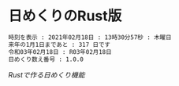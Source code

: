 # 日めくりのRust版

```markdown
時刻を表示 : 2021年02月18日 : 13時30分57秒 : 木曜日
来年の1月1日まであと : 317 日です
令和03年02月18日 : R03年02月18日
日めくり数え番号 : 1.0.0
```

_Rustで作る日めくり機能_
